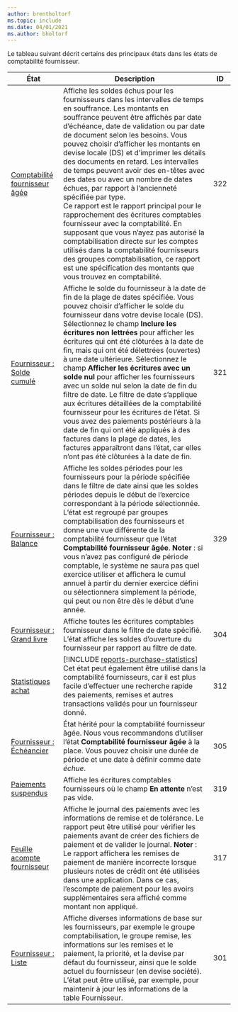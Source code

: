 ```yaml
---
author: brentholtorf
ms.topic: include
ms.date: 04/01/2021
ms.author: bholtorf
---
```


Le tableau suivant décrit certains des principaux états dans les états de comptabilité fournisseur.

| État | Description | ID | 
|--|--|--|
| [Comptabilité fournisseur âgée](https://businesscentral.dynamics.com?report=322) |Affiche les soldes échus pour les fournisseurs dans les intervalles de temps en souffrance. Les montants en souffrance peuvent être affichés par date d’échéance, date de validation ou par date de document selon les besoins. Vous pouvez choisir d’afficher les montants en devise locale (DS) et d’imprimer les détails des documents en retard. Les intervalles de temps peuvent avoir des en-têtes avec des dates ou avec un nombre de dates échues, par rapport à l’ancienneté spécifiée par type.<br>Ce rapport est le rapport principal pour le rapprochement des écritures comptables fournisseur avec la comptabilité. En supposant que vous n’ayez pas autorisé la comptabilisation directe sur les comptes utilisés dans la comptabilité fournisseurs des groupes comptabilisation, ce rapport est une spécification des montants que vous trouvez en comptabilité.| 322|
| [Fournisseur : Solde cumulé](https://businesscentral.dynamics.com?report=321) | Affiche le solde du fournisseur à la date de fin de la plage de dates spécifiée. Vous pouvez choisir d’afficher le solde du fournisseur dans votre devise locale (DS). Sélectionnez le champ **Inclure les écritures non lettrées** pour afficher les écritures qui ont été clôturées à la date de fin, mais qui ont été délettrées (ouvertes) à une date ultérieure. Sélectionnez le champ **Afficher les écritures avec un solde nul** pour afficher les fournisseurs avec un solde nul selon la date de fin du filtre de date. Le filtre de date s’applique aux écritures détaillées de la comptabilité fournisseur pour les écritures de l’état. Si vous avez des paiements postérieurs à la date de fin qui ont été appliqués à des factures dans la plage de dates, les factures apparaîtront dans l’état, car elles n’ont pas été clôturées à la date de fin. | 321 |
| [Fournisseur : Balance](https://businesscentral.dynamics.com?report=329) | Affiche les soldes périodes pour les fournisseurs pour la période spécifiée dans le filtre de date ainsi que les soldes périodes depuis le début de l’exercice correspondant à la période sélectionnée. L’état est regroupé par groupes comptabilisation des fournisseurs et donne une vue différente de la comptabilité fournisseur que l’état **Comptabilité fournisseur âgée**. **Noter** : si vous n’avez pas configuré de période comptable, le système ne saura pas quel exercice utiliser et affichera le cumul annuel à partir du dernier exercice défini ou sélectionnera simplement la période, qui peut ou non être dès le début d’une année.|329 | 
| [Fournisseur : Grand livre](https://businesscentral.dynamics.com?report=304) | Affiche toutes les écritures comptables fournisseur dans le filtre de date spécifié. L’état affiche les soldes d’ouverture du fournisseur par rapport au filtre de date. | 304 | 
| [Statistiques achat](https://businesscentral.dynamics.com?report=312) |[!INCLUDE [reports-purchase-statistics](reports-purchase-statistics.md)]<br>Cet état peut également être utilisé dans la comptabilité fournisseurs, car il est plus facile d’effectuer une recherche rapide des paiements, remises et autres transactions validés pour un fournisseur donné.| 312 |
| [Fournisseur : Échéancier](https://businesscentral.dynamics.com?report=305)| État hérité pour la comptabilité fournisseur âgée. Nous vous recommandons d’utiliser l’état **Comptabilité fournisseur âgée** à la place. Vous pouvez choisir une durée de période et une date à définir comme date *échue*.|305| 
| [Paiements suspendus](https://businesscentral.dynamics.com?report=319)| Affiche les écritures comptables fournisseurs où le champ **En attente** n’est pas vide.| 319 |
| [Feuille acompte fournisseur](https://businesscentral.dynamics.com?report=317)|Affiche le journal des paiements avec les informations de remise et de tolérance. Le rapport peut être utilisé pour vérifier les paiements avant de créer des fichiers de paiement et de valider le journal. **Noter** : Le rapport affichera les remises de paiement de manière incorrecte lorsque plusieurs notes de crédit ont été utilisées dans une application. Dans ce cas, l’escompte de paiement pour les avoirs supplémentaires sera affiché comme montant non appliqué.| 317 |
| [Fournisseur : Liste](https://businesscentral.dynamics.com?report=301)|Affiche diverses informations de base sur les fournisseurs, par exemple le groupe comptabilisation, le groupe remise, les informations sur les remises et le paiement, la priorité, et la devise par défaut du fournisseur, ainsi que le solde actuel du fournisseur (en devise société). L’état peut être utilisé, par exemple, pour maintenir à jour les informations de la table Fournisseur.|301|